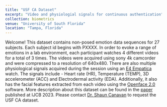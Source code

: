 ```yaml
---
title: "USF CA Dataset"
excerpt: "Video and physiologial signals for continuous authentication"
collection: biometrics
venue: "University of South Florida"
location: "Tampa, Florida"
---
```


Welcome! This dataset contains non-posed emotion data sequences for 27 subjects. Each subject id begins with PXXXX. In order to evoke a range of emotions in a lab environment, each participant watches 4 different videos for a total of 3 times. The videos were acquired using sony 4k camcorder and were compressed to a resolution of 640x480. There are also multiple physiological signals acquired during the session using an [E4 Empatica](https://www.empatica.com/research/e4/) watch. The signals include - Heart rate (HR), Temperature (TEMP), 3D accelerometer (ACC) and Electrodermal activity (EDA). Additionally, it also has the facial features extracted from each video using the [Openface 2.0](https://github.com/TadasBaltrusaitis/OpenFace) software. More description about this dataset can be found in the [paper](/files/IJCB.pdf) published at IJCB 2023. Please contact [Dr. Shaun Canavan](mailto:scanavan@usf.edu) to request the USF CA dataset.